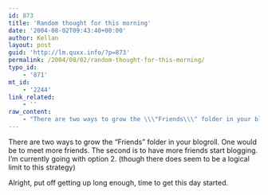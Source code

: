 ```yaml
---
id: 873
title: 'Random thought for this morning'
date: '2004-08-02T09:43:40+00:00'
author: Kellan
layout: post
guid: 'http://lm.quxx.info/?p=873'
permalink: /2004/08/02/random-thought-for-this-morning/
typo_id:
    - '871'
mt_id:
    - '2244'
link_related:
    - ''
raw_content:
    - "There are two ways to grow the \\\"Friends\\\" folder in your blogroll.  One would be to meet more friends.  The second is to have more friends start blogging.  I\\'m currently going with option 2. (though there does seem to be a logical limit to this strategy)\n\nAlright, put off getting up long enough, time to get this day started."
---
```


There are two ways to grow the “Friends” folder in your blogroll. One would be to meet more friends. The second is to have more friends start blogging. I’m currently going with option 2. (though there does seem to be a logical limit to this strategy)

Alright, put off getting up long enough, time to get this day started.